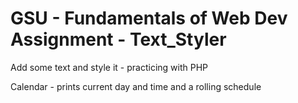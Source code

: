 GSU - Fundamentals of Web Dev Assignment - Text_Styler
===========

Add some text and style it - practicing with PHP

Calendar - prints current day and time and a rolling schedule
